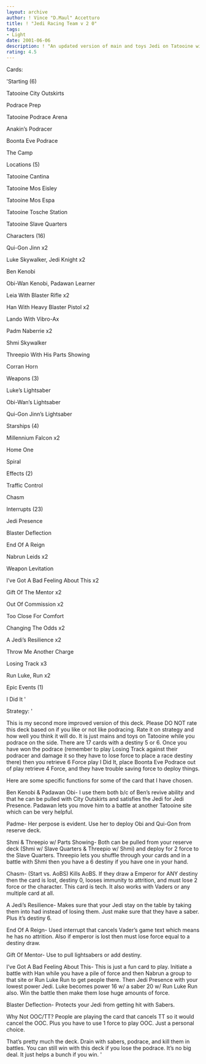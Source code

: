 ```yaml
---
layout: archive
author: ! Vince "D.Maul" Accetturo
title: ! "Jedi Racing Team v 2 0"
tags:
- Light
date: 2001-06-06
description: ! "An updated version of main and toys Jedi on Tatooine with some podracing."
rating: 4.5
---
```

Cards: 

'Starting (6)

Tatooine City Outskirts

Podrace Prep

Tatooine Podrace Arena

Anakin’s Podracer

Boonta Eve Podrace

The Camp


Locations (5)

Tatooine Cantina 

Tatooine Mos Eisley 

Tatooine Mos Espa 

Tatooine Tosche Station 

Tatooine Slave Quarters 


Characters (16)

Qui-Gon Jinn  x2

Luke Skywalker, Jedi Knight  x2

Ben Kenobi 

Obi-Wan Kenobi, Padawan Learner 

Leia With Blaster Rifle  x2

Han With Heavy Blaster Pistol  x2

Lando With Vibro-Ax 

Padm  Naberrie  x2

Shmi Skywalker 

Threepio With His Parts Showing 

Corran Horn 



Weapons (3)

Luke’s Lightsaber 

Obi-Wan’s Lightsaber 

Qui-Gon Jinn’s Lightsaber 


Starships (4)

Millennium Falcon  x2

Home One 

Spiral 


Effects (2)

Traffic Control 

Chasm 


Interrupts (23)

Jedi Presence 

Blaster Deflection 

End Of A Reign 

Nabrun Leids  x2

Weapon Levitation 

I’ve Got A Bad Feeling About This  x2

Gift Of The Mentor  x2

Out Of Commission  x2

Too Close For Comfort 

Changing The Odds  x2

A Jedi’s Resilience  x2

Throw Me Another Charge 

Losing Track  x3

Run Luke, Run  x2


Epic Events (1)

I Did It  '

Strategy: '

This is my second more improved version of this deck.  Please DO NOT rate this deck based on if you like or not like podracing.  Rate it on strategy and how well you think it will do.  It is just mains and toys on Tatooine while you podrace on the side.  There are 17 cards with a destiny 5 or 6.  Once you have won the podrace (remember to play Losing Track against their podracer and damage it so they have to lose force to place a race destiny there) then you retrieve 6 Force play I Did It, place Boonta Eve Podrace out of play retrieve 4 Force,  and they have trouble saving force to deploy things.  


Here are some specific functions for some of the card that I have chosen.


Ben Kenobi & Padawan Obi- I use them both b/c of Ben’s revive ability and that he can be pulled with City Outskirts and satisfies the Jedi for Jedi Presence.  Padawan lets you move him to a battle at another Tatooine site which can be very helpful.


Padme- Her perpose is evident.  Use her to deploy Obi and Qui-Gon from reserve deck.


Shmi & Threepio w/ Parts Showing- Both can be pulled from your reserve deck (Shmi w/ Slave Quarters & Threepio w/ Shmi) and deploy for 2 force to the Slave Quarters.  Threepio lets you shuffle through your cards and in a battle with Shmi then you have a 6 destiny if you have one in your hand.


Chasm- (Start vs. AoBS)  Kills AoBS.  If they draw a Emperor for ANY destiny then the card is lost, destiny 0, looses immunity to attrition, and must lose 2 force or the character.  This card is tech.  It also works with Vaders or any multiple card at all.


A Jedi’s Resilience- Makes sure that your Jedi stay on the table by taking them into had instead of losing them.  Just make sure that they have a saber.  Plus it’s destiny 6.


End Of A Reign- Used interrupt that cancels Vader’s game text which means he has no attrition.  Also if emperor is lost then must lose force equal to a destiny draw.


Gift Of Mentor- Use to pull lightsabers or add destiny.


I’ve Got A Bad Feeling About This- This is just a fun card to play.  Initiate a battle with Han while you have a pile of force and then Nabrun a group to that site or Run Luke Run to get people there.  Then Jedi Presence with your lowest power Jedi.  Luke becomes power 16 w/ a saber 20 w/ Run Luke Run also.  Win the battle then make them lose huge amounts of force.


Blaster Deflection- Protects your Jedi from getting hit with Sabers.


Why Not OOC/TT? People are playing the card that cancels TT so it would cancel the OOC.  Plus you have to use 1 force to play OOC.  Just a personal choice.


That’s pretty much the deck.  Drain with sabers, podrace, and kill them in battles.  You can still win with this deck if you lose the podrace.  It’s no big deal.  It just helps a bunch if you win. '